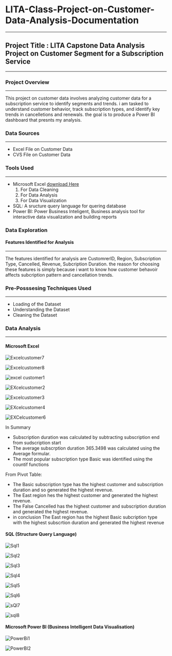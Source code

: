 # LITA-Class-Project-on-Customer-Data-Analysis-Documentation
---
## Project Title : LITA Capstone Data Analysis Project on Customer Segment for a Subscription Service
---
### Project Overview
---
This project on customer data involves analyzing customer data for a subscription service to identify segments and trends.
i am tasked to understand customer behavior, track subscription types, and identify key trends in cancelletions and renewals.
the goal is to produce a Power BI dashboard that presnts my analysis.

### Data Sources
---
- Excel File on Customer Data
- CVS File on Customer Data

### Tools Used
---
- Microsoft Excel [download Here](https://www.microsoft.com)
    1. For Data Cleaning
    2. For Data Analysis
    3. For Data Visualization
- SQL: A sructure query language for quering database
- Power BI: Power Business Inteligent, Business analysis tool for interactive data visualization and building reports

### Data Exploration
#### Features Identified for Analysis 
---
The features identified for analysis are CustomrerID, Region, Subscription Type, Cancelled, Revenue, Subcription Duration.
the reason for choosing these features is simply because i want to know how customer behavoir affects subcription pattern and
cancellation trends.

### Pre-Posssesing Techniques Used
---
- Loading of the Dataset
- Understanding the Dataset
- Cleaning the Dataset

### Data Analysis
---
#### Microsoft Excel

![Excelcustomer7](https://github.com/user-attachments/assets/a9944d1d-c085-4172-83d8-9e054e8fe53c)

![Excelcustomer8](https://github.com/user-attachments/assets/1e5ff247-9db6-458c-a953-e5b344c18e34)


![excel customer1](https://github.com/user-attachments/assets/ac300123-964f-4472-9e95-f857cfd22ccf)

![EXcelcustomer2](https://github.com/user-attachments/assets/4011de14-c611-433f-a849-0d046ef8daaa)

![Excelcustomer3](https://github.com/user-attachments/assets/97c57a41-3d66-4ee8-89ed-5ea9c37e7ded)

![EXcelcustomer4](https://github.com/user-attachments/assets/09c40df8-da94-4b78-b421-00d56b1c9745)

![EXCelcustomer6](https://github.com/user-attachments/assets/8a68ecd1-20ed-4e97-8e0e-dfa5f2e0f292)

In Summary

- Subscription duration was calculated by subtracting subscription end from sudscription start
- The average subscrption duration 365.3498 was calculated using the Average formular.
- The most popular subscription type Basic was identified using the countif functions 

From Pivot Table: 

- The Basic subscription type has the highest customer and subscription duration and so generated the highest revenue.
- The East region hes the highest customer and generated the highest revenue.
- The False Cancelled has the highest customer and subscription duration and generated the highest revenue.
- in conclusion The East region has the highest Basic subcription type with the highest subscrtion duration and generated the highest revenue

#### SQL (Structure Query Language)

![Sql1](https://github.com/user-attachments/assets/b90e347a-3c82-48a1-8636-24793199e5a4)

![Sql2](https://github.com/user-attachments/assets/6b07e832-e32b-4cc5-aca2-27407e934e3d)

![Sql3](https://github.com/user-attachments/assets/eee7c59f-38b6-40ed-82e6-1a5a9dc28cba)

![Sql4](https://github.com/user-attachments/assets/00b7707f-9a4e-4ead-a252-cb379e8c9fcc)

![Sql5](https://github.com/user-attachments/assets/7554c1a4-2971-4a5f-9aea-442550b78bc7)

![Sql6](https://github.com/user-attachments/assets/c68cd795-071f-43bf-a8df-c40438a77541)

![sQl7](https://github.com/user-attachments/assets/ff871ec0-6c7a-47da-b005-8c44bdea62e0)

![sql8](https://github.com/user-attachments/assets/9b7c544b-9a79-4c40-8c0f-b4680ce124e0)

#### Microsoft Power BI (Business Intelligent Data Visualisation)

![PowerBi1](https://github.com/user-attachments/assets/2159bc3c-75b8-4839-84df-13829867ecce)

![PowerBI2](https://github.com/user-attachments/assets/e3fa0dfe-fce9-4bfe-b8bd-4fefd4e06dce)
